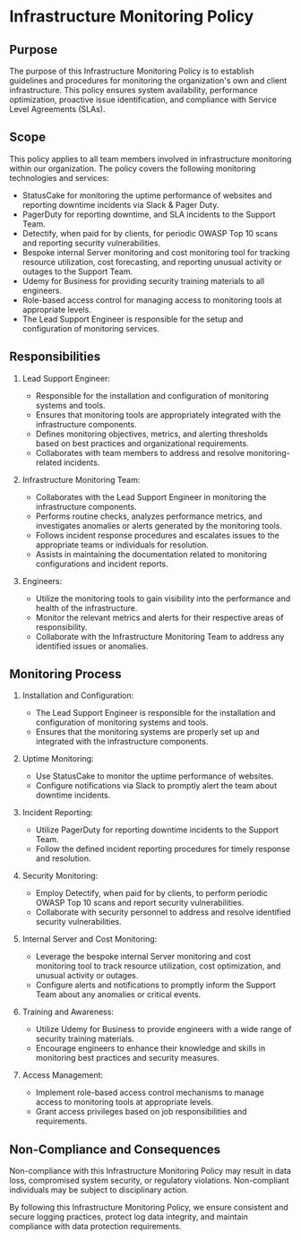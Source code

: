 # Infrastructure Monitoring Policy

## Purpose

The purpose of this Infrastructure Monitoring Policy is to establish guidelines and procedures for monitoring the organization's own and client infrastructure. This policy ensures system availability, performance optimization, proactive issue identification, and compliance with Service Level Agreements (SLAs).

## Scope

This policy applies to all team members involved in infrastructure monitoring within our organization. The policy covers the following monitoring technologies and services:

- StatusCake for monitoring the uptime performance of websites and reporting downtime incidents via Slack & Pager Duty.
- PagerDuty for reporting downtime, and SLA incidents to the Support Team.
- Detectify, when paid for by clients, for periodic OWASP Top 10 scans and reporting security vulnerabilities.
- Bespoke internal Server monitoring and cost monitoring tool for tracking resource utilization, cost forecasting, and reporting unusual activity or outages to the Support Team.
- Udemy for Business for providing security training materials to all engineers.
- Role-based access control for managing access to monitoring tools at appropriate levels.
- The Lead Support Engineer is responsible for the setup and configuration of monitoring services.

## Responsibilities

1. Lead Support Engineer:
   - Responsible for the installation and configuration of monitoring systems and tools.
   - Ensures that monitoring tools are appropriately integrated with the infrastructure components.
   - Defines monitoring objectives, metrics, and alerting thresholds based on best practices and organizational requirements.
   - Collaborates with team members to address and resolve monitoring-related incidents.

2. Infrastructure Monitoring Team:
   - Collaborates with the Lead Support Engineer in monitoring the infrastructure components.
   - Performs routine checks, analyzes performance metrics, and investigates anomalies or alerts generated by the monitoring tools.
   - Follows incident response procedures and escalates issues to the appropriate teams or individuals for resolution.
   - Assists in maintaining the documentation related to monitoring configurations and incident reports.

3. Engineers:
   - Utilize the monitoring tools to gain visibility into the performance and health of the infrastructure.
   - Monitor the relevant metrics and alerts for their respective areas of responsibility.
   - Collaborate with the Infrastructure Monitoring Team to address any identified issues or anomalies.

## Monitoring Process

1. Installation and Configuration:
   - The Lead Support Engineer is responsible for the installation and configuration of monitoring systems and tools.
   - Ensures that the monitoring systems are properly set up and integrated with the infrastructure components.

2. Uptime Monitoring:
   - Use StatusCake to monitor the uptime performance of websites.
   - Configure notifications via Slack to promptly alert the team about downtime incidents.

3. Incident Reporting:
   - Utilize PagerDuty for reporting downtime incidents to the Support Team.
   - Follow the defined incident reporting procedures for timely response and resolution.

4. Security Monitoring:
   - Employ Detectify, when paid for by clients, to perform periodic OWASP Top 10 scans and report security vulnerabilities.
   - Collaborate with security personnel to address and resolve identified security vulnerabilities.

5. Internal Server and Cost Monitoring:
   - Leverage the bespoke internal Server monitoring and cost monitoring tool to track resource utilization, cost optimization, and unusual activity or outages.
   - Configure alerts and notifications to promptly inform the Support Team about any anomalies or critical events.

6. Training and Awareness:
   - Utilize Udemy for Business to provide engineers with a wide range of security training materials.
   - Encourage engineers to enhance their knowledge and skills in monitoring best practices and security measures.

7. Access Management:
   - Implement role-based access control mechanisms to manage access to monitoring tools at appropriate levels.
   - Grant access privileges based on job responsibilities and requirements.

## Non-Compliance and Consequences

Non-compliance with this Infrastructure Monitoring Policy may result in data loss, compromised system security, or regulatory violations. Non-compliant individuals may be subject to disciplinary action.

By following this Infrastructure Monitoring Policy, we ensure consistent and secure logging practices, protect log data integrity, and maintain compliance with data protection requirements.